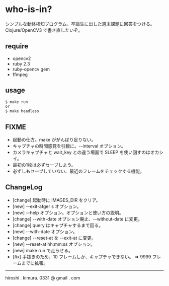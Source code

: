 # who-is-in?

シンプルな動体検知プログラム。卒論生に出した週末課題に回答をつける。
Clojure/OpenCV3 で書き直したいぞ。

## require

* opencv2
* ruby 2.3
* ruby-opencv gem
* ffmpeg

## usage

```sh
$ make run
or
$ make headless
```

## FIXME

* 起動の仕方。make ががんばり足りない。
* キャプチャの時間感覚を引数に。--interval オプション。
* カメラキャプチャと wait_key との違う場面で SLEEP を使い回すのはオカシイ。
* 最初の1枚は必ずセーブしよう。
* 必ずしもセーブしていない、最近のフレームをチェックする機能。

## ChangeLog

* [change] 起動時に IMAGES_DIR をクリア。
* [new] --exit-afger s オプション。
* [new] --help オプション。オプションと使い方の説明。
* [change] --with-date オプション廃止、--without-date に変更。
* [change] query はキャプチャするまで回る。
* [new] --with-date オプション。
* [change] --reset-at を --exit-at に変更。
* [new] --reset-at hh:mm:ss オプション。
* [new] make run で走らせる。
* [fix] 手抜きのため、10 フレームしか、キャプチャできない。
  => 9999 フレームまでに拡張。

---
hiroshi . kimura. 0331 @ gmail . com
